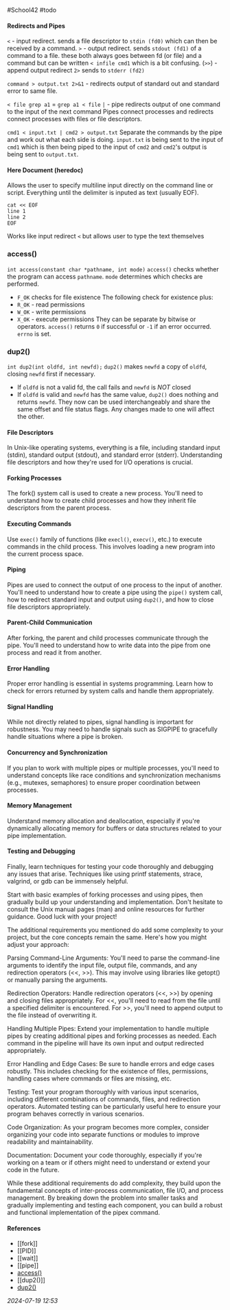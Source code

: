 #School42 #todo 
#### Redirects and Pipes
`<` - input redirect. sends a file descriptor to `stdin (fd0)` which can then be received by a command.
`>` - output redirect. sends `stdout (fd1)` of a command to a file.
these both always goes between fd (or file) and a command but can be written `< infile cmd1` which is a bit confusing.
(`>>`) - append output redirect
`2>` sends to `stderr (fd2)`

`command > output.txt 2>&1` - redirects output of standard out and standard error to same file. 

`< file grep a1` = `grep a1 < file`
`|` - pipe redirects output of one command to the input of the next command
Pipes connect processes and redirects connect processes with files or file descriptors.

`cmd1 < input.txt | cmd2 > output.txt`
Separate the commands by the pipe and work out what each side is doing. `input.txt` is being sent to the input of `cmd1` which is then being piped to the input of `cmd2` and `cmd2`'s output is being sent to `output.txt`.
#### Here Document (heredoc)
Allows the user to specify multiline input directly on the command line or script. Everything until the delimiter is inputed as text (usually EOF).
```SHELL
cat << EOF
line 1
line 2
EOF
```
Works like input redirect `<` but allows user to type the text themselves
### access()
`int access(constant char *pathname, int mode)`
`access()` checks whether the program can access `pathname`.
`mode` determines which checks are performed.
* `F_OK` checks for file existence
The following check for existence plus:
* `R_OK` - read permissions
* `W_OK` - write permissions
* `X_OK` - execute permissions
They can be separate by bitwise or operators.
`access()` returns `0` if successful or `-1` if an error occurred. `errno` is set.
### dup2()
`int dup2(int oldfd, int newfd);`
`dup2()` makes `newfd` a copy of `oldfd`, closing `newfd` first if necessary.
* If `oldfd` is not a valid fd, the call fails and `newfd` is *NOT* closed
* If `oldfd` is valid and `newfd` has the same value, `dup2()` does nothing and returns `newfd`.
They now can be used interchangeably and share the same offset and file status flags. Any changes made to one will affect the other.
#### File Descriptors
In Unix-like operating systems, everything is a file, including standard input (stdin), standard output (stdout), and standard error (stderr). Understanding file descriptors and how they're used for I/O operations is crucial.
#### Forking Processes
The fork() system call is used to create a new process. You'll need to understand how to create child processes and how they inherit file descriptors from the parent process.
#### Executing Commands
Use `exec()` family of functions (like `execl()`, `execv()`, etc.) to execute commands in the child process. This involves loading a new program into the current process space.
#### Piping
Pipes are used to connect the output of one process to the input of another. You'll need to understand how to create a pipe using the `pipe()` system call, how to redirect standard input and output using `dup2()`, and how to close file descriptors appropriately.
#### Parent-Child Communication
After forking, the parent and child processes communicate through the pipe. You'll need to understand how to write data into the pipe from one process and read it from another.
#### Error Handling
Proper error handling is essential in systems programming. Learn how to check for errors returned by system calls and handle them appropriately.
#### Signal Handling
While not directly related to pipes, signal handling is important for robustness. You may need to handle signals such as SIGPIPE to gracefully handle situations where a pipe is broken.
#### Concurrency and Synchronization
If you plan to work with multiple pipes or multiple processes, you'll need to understand concepts like race conditions and synchronization mechanisms (e.g., mutexes, semaphores) to ensure proper coordination between processes.
#### Memory Management
Understand memory allocation and deallocation, especially if you're dynamically allocating memory for buffers or data structures related to your pipe implementation.
#### Testing and Debugging
Finally, learn techniques for testing your code thoroughly and debugging any issues that arise. Techniques like using printf statements, strace, valgrind, or gdb can be immensely helpful.

Start with basic examples of forking processes and using pipes, then gradually build up your understanding and implementation. Don't hesitate to consult the Unix manual pages (man) and online resources for further guidance. Good luck with your project!

The additional requirements you mentioned do add some complexity to your project, but the core concepts remain the same. Here's how you might adjust your approach:

Parsing Command-Line Arguments: You'll need to parse the command-line arguments to identify the input file, output file, commands, and any redirection operators (<<, >>). This may involve using libraries like getopt() or manually parsing the arguments.

Redirection Operators: Handle redirection operators (<<, >>) by opening and closing files appropriately. For <<, you'll need to read from the file until a specified delimiter is encountered. For >>, you'll need to append output to the file instead of overwriting it.

Handling Multiple Pipes: Extend your implementation to handle multiple pipes by creating additional pipes and forking processes as needed. Each command in the pipeline will have its own input and output redirected appropriately.

Error Handling and Edge Cases: Be sure to handle errors and edge cases robustly. This includes checking for the existence of files, permissions, handling cases where commands or files are missing, etc.

Testing: Test your program thoroughly with various input scenarios, including different combinations of commands, files, and redirection operators. Automated testing can be particularly useful here to ensure your program behaves correctly in various scenarios.

Code Organization: As your program becomes more complex, consider organizing your code into separate functions or modules to improve readability and maintainability.

Documentation: Document your code thoroughly, especially if you're working on a team or if others might need to understand or extend your code in the future.

While these additional requirements do add complexity, they build upon the fundamental concepts of inter-process communication, file I/O, and process management. By breaking down the problem into smaller tasks and gradually implementing and testing each component, you can build a robust and functional implementation of the pipex command.

#### References
* [[fork]]
* [[PID]]
* [[wait]]
* [[pipe]]
* [access()]([https://linux.die.net/man/2/access](https://linux.die.net/man/2/access))
* [[dup2()]]
* [dup2()]([https://linux.die.net/man/2/dup2](https://linux.die.net/man/2/dup2))

_2024-07-19 12:53_